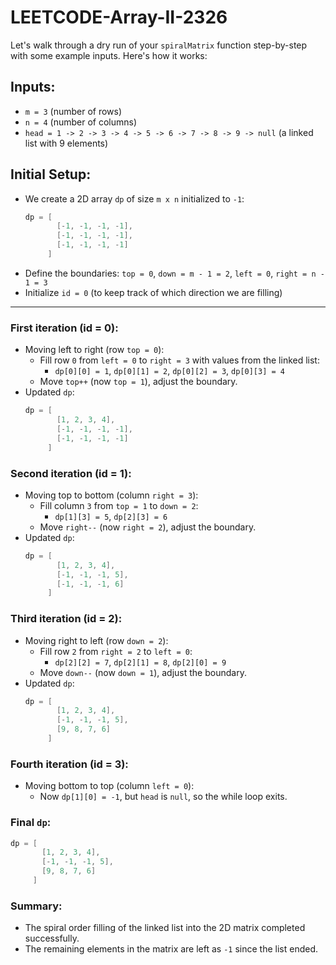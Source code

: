 # LEETCODE-Array-II-2326
Let's walk through a dry run of your `spiralMatrix` function step-by-step with some example inputs. Here's how it works:

## Inputs:
- `m = 3` (number of rows)
- `n = 4` (number of columns)
- `head = 1 -> 2 -> 3 -> 4 -> 5 -> 6 -> 7 -> 8 -> 9 -> null` (a linked list with 9 elements)

## Initial Setup:
- We create a 2D array `dp` of size `m x n` initialized to `-1`:
  ```java
  dp = [
         [-1, -1, -1, -1],
         [-1, -1, -1, -1],
         [-1, -1, -1, -1]
       ]
  ```
- Define the boundaries: `top = 0`, `down = m - 1 = 2`, `left = 0`, `right = n - 1 = 3`
- Initialize `id = 0` (to keep track of which direction we are filling)

---

### **First iteration (id = 0):**
- Moving left to right (row `top = 0`):
  - Fill row `0` from `left = 0` to `right = 3` with values from the linked list:
    - `dp[0][0] = 1`, `dp[0][1] = 2`, `dp[0][2] = 3`, `dp[0][3] = 4`
  - Move `top++` (now `top = 1`), adjust the boundary.
- Updated `dp`:
  ```java
  dp = [
         [1, 2, 3, 4],
         [-1, -1, -1, -1],
         [-1, -1, -1, -1]
       ]
  ```

### **Second iteration (id = 1):**
- Moving top to bottom (column `right = 3`):
  - Fill column `3` from `top = 1` to `down = 2`:
    - `dp[1][3] = 5`, `dp[2][3] = 6`
  - Move `right--` (now `right = 2`), adjust the boundary.
- Updated `dp`:
  ```java
  dp = [
         [1, 2, 3, 4],
         [-1, -1, -1, 5],
         [-1, -1, -1, 6]
       ]
  ```

### **Third iteration (id = 2):**
- Moving right to left (row `down = 2`):
  - Fill row `2` from `right = 2` to `left = 0`:
    - `dp[2][2] = 7`, `dp[2][1] = 8`, `dp[2][0] = 9`
  - Move `down--` (now `down = 1`), adjust the boundary.
- Updated `dp`:
  ```java
  dp = [
         [1, 2, 3, 4],
         [-1, -1, -1, 5],
         [9, 8, 7, 6]
       ]
  ```

### **Fourth iteration (id = 3):**
- Moving bottom to top (column `left = 0`):
  - Now `dp[1][0] = -1`, but `head` is `null`, so the while loop exits.

### Final `dp`:
```java
dp = [
       [1, 2, 3, 4],
       [-1, -1, -1, 5],
       [9, 8, 7, 6]
     ]
```

### Summary:
- The spiral order filling of the linked list into the 2D matrix completed successfully.
- The remaining elements in the matrix are left as `-1` since the list ended.
